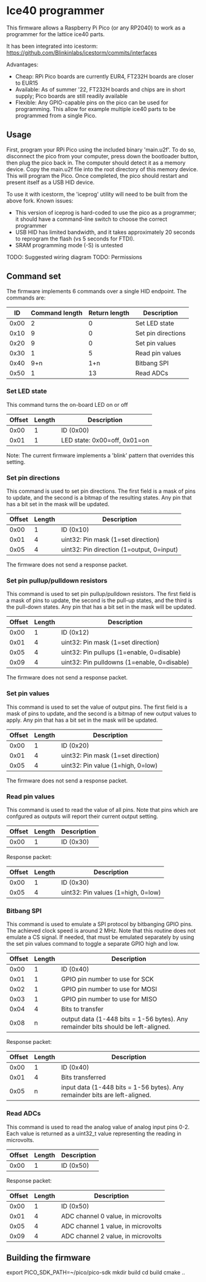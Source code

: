 # Ice40 programmer

This firmware allows a Raspberry Pi Pico (or any RP2040) to work as a programmer for the lattice ice40 parts.

It has been integrated into icestorm:
https://github.com/Blinkinlabs/icestorm/commits/interfaces

Advantages:
* Cheap: RPi Pico boards are currently EUR4, FT232H boards are closer to EUR15
* Available: As of summer '22, FT232H boards and chips are in short supply; Pico boards are still readily available
* Flexible: Any GPIO-capable pins on the pico can be used for programming. This allow for example multiple ice40 parts to be programmed from a single Pico.

## Usage

First, program your RPi Pico using the included binary 'main.u2f'. To do so, disconnect the pico from your computer, press down the bootloader button, then plug the pico back in. The computer should detect it as a memory device. Copy the main.u2f file into the root directory of this memory device. This will program the Pico. Once completed, the pico should restart and present itself as a USB HID device.

To use it with icestorm, the 'iceprog' utility will need to be built from the above fork. Known issues:

* This version of iceprog is hard-coded to use the pico as a programmer; it should have a command-line switch to choose the correct programmer
* USB HID has limited bandwidth, and it takes approximately 20 seconds to reprogram the flash (vs 5 seconds for FTDI).
* SRAM programming mode (-S) is untested

TODO: Suggested wiring diagram
TODO: Permissions

## Command set

The firmware implements 6 commands over a single HID endpoint. The commands are:

| ID   | Command length | Return length | Description |
| ---  | ---            | ---           |--- |
| 0x00 | 2              | 0             | Set LED state |
| 0x10 | 9              | 0             | Set pin directions | 
| 0x20 | 9              | 0             | Set pin values |
| 0x30 | 1              | 5             | Read pin values |
| 0x40 | 9+n            | 1+n           | Bitbang SPI |
| 0x50 | 1              | 13            | Read ADCs |

### Set LED state

This command turns the on-board LED on or off

| Offset | Length | Description |
| ---    | ---    | ---         |
| 0x00   | 1      | ID (0x00)   |
| 0x01   | 1      | LED state: 0x00=off, 0x01=on |

Note: The current firmware implements a 'blink' pattern that overrides this setting.

### Set pin directions

This command is used to set pin directions. The first field is a mask of pins to update, and the second is a bitmap of the resulting states. Any pin that has a bit set in the mask will be updated.

| Offset | Length | Description |
| ---    | ---    | ---         |
| 0x00   | 1      | ID (0x10)   |
| 0x01   | 4      | uint32: Pin mask (1=set direction) |
| 0x05   | 4      | uint32: Pin direction (1=output, 0=input) |

The firmware does not send a response packet.

### Set pin pullup/pulldown resistors

This command is used to set pin pullup/pulldown resistors. The first field is a mask of pins to update, the second is the pull-up states, and the third is the pull-down states. Any pin that has a bit set in the mask will be updated.

| Offset | Length | Description |
| ---    | ---    | ---         |
| 0x00   | 1      | ID (0x12)   |
| 0x01   | 4      | uint32: Pin mask (1=set direction) |
| 0x05   | 4      | uint32: Pin pullups (1=enable, 0=disable) |
| 0x09   | 4      | uint32: Pin pulldowns (1=enable, 0=disable) |

The firmware does not send a response packet.

### Set pin values

This command is used to set the value of output pins. The first field is a mask of pins to update, and the second is a bitmap of new output values to apply. Any pin that has a bit set in the mask will be updated.

| Offset | Length | Description |
| ---    | ---    | ---         |
| 0x00   | 1      | ID (0x20)   |
| 0x01   | 4      | uint32: Pin mask (1=set direction) |
| 0x05   | 4      | uint32: Pin value (1=high, 0=low) |

The firmware does not send a response packet.

### Read pin values

This command is used to read the value of all pins. Note that pins which are confgured as outputs will report their current output setting.

| Offset | Length | Description |
| ---    | ---    | ---         |
| 0x00   | 1      | ID (0x30)   |

Response packet:

| Offset | Length | Description |
| ---    | ---    | ---         |
| 0x00   | 1      | ID (0x30)   |
| 0x05   | 4      | uint32: Pin values (1=high, 0=low) |

### Bitbang SPI

This command is used to emulate a SPI protocol by bitbanging GPIO pins. The achieved clock speed is around 2 MHz. Note that this routine does not emulate a CS signal. If needed, that must be emulated separately by using the set pin values command to toggle a separate GPIO high and low.

| Offset | Length | Description |
| ---    | ---    | ---         |
| 0x00   | 1      | ID (0x40)   |
| 0x01   | 1      | GPIO pin number to use for SCK |
| 0x02   | 1      | GPIO pin number to use for MOSI |
| 0x03   | 1      | GPIO pin number to use for MISO |
| 0x04   | 4      | Bits to transfer |
| 0x08   | n      | output data (1-448 bits = 1-56 bytes). Any remainder bits should be left-aligned. |

Response packet:

| Offset | Length | Description |
| ---    | ---    | ---         |
| 0x00   | 1      | ID (0x40)   |
| 0x01   | 4      | Bits transferred |
| 0x05   | n      | input data (1-448 bits = 1-56 bytes). Any remainder bits are left-aligned. |

### Read ADCs

This command is used to read the analog value of analog input pins 0-2. Each value is returned as a uint32_t value representing the reading in microvolts.

| Offset | Length | Description |
| ---    | ---    | ---         |
| 0x00   | 1      | ID (0x50)   |

Response packet:

| Offset | Length | Description |
| ---    | ---    | ---         |
| 0x00   | 1      | ID (0x50)   |
| 0x01   | 4      | ADC channel 0 value, in microvolts |
| 0x05   | 4      | ADC channel 1 value, in microvolts |
| 0x09   | 4      | ADC channel 2 value, in microvolts |

## Building the firmware

export PICO_SDK_PATH=~/pico/pico-sdk
mkdir build
cd build
cmake ..


